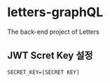 # letters-graphQL

The back-end project of Letters

## JWT Scret Key 설정

```
SECRET_KEY=[SECRET KEY]
```
